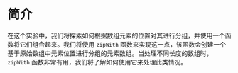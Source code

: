 # 简介

在这个实验中，我们将探索如何根据数组元素的位置对其进行分组，并使用一个函数将它们组合起来。我们将使用 `zipWith` 函数来实现这一点，该函数会创建一个基于原始数组中元素位置进行分组的元素数组。当处理不同长度的数组时，`zipWith` 函数非常有用，我们将了解如何使用它来处理此类情况。
